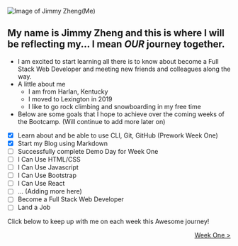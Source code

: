 ![Image of Jimmy Zheng(Me)](https://ca.slack-edge.com/T01JRU9AD1A-U01L25KGXRP-88be8bf122ef-512)
## My name is Jimmy Zheng and this is where I will be reflecting my... I mean _**OUR**_ journey together.
* I am excited to start learning all there is to know about become a Full Stack Web Developer and meeting new friends and colleagues along the way.
* A little about me
    * I am from Harlan, Kentucky
    * I moved to Lexington in 2019
    * I like to go rock climbing and snowboarding in my free time
* Below are some goals that I hope to achieve over the coming weeks of the Bootcamp. (Will continue to add more later on)
- [x] Learn about and be able to use CLI, Git, GitHub (Prework Week One)
- [x] Start my Blog using Markdown
- [ ] Successfully complete Demo Day for Week One
- [ ] I Can Use HTML/CSS
- [ ] I Can Use Javascript
- [ ] I Can Use Bootstrap
- [ ] I Can Use React
- [ ] ... (Adding more here)
- [ ] Become a Full Stack Web Developer
- [ ] Land a Job 

Click below to keep up with me on each week this Awesome journey!

<div align="right">
  <a href="https://jzhen123.github.io/Awesome-Blog-About-Awesome-Experiences/blog.html">Week One ></a>
</div>
